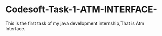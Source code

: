 # Codesoft-Task-1-ATM-INTERFACE-
This is the first task of my java development internship,That is Atm Interface.
